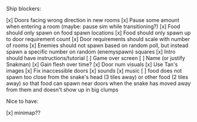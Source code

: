 Ship blockers:

[x] Doors facing wrong direction in new rooms
[x] Pause some amount when entering a room (maybe: pause sim while transitioning?)
[x] Food should only spawn on food spawn locations
[x] Food should only spawn up to door requirement count
[x] Door requirements should scale with number of rooms
[x] Enemies should not spawn based on random poll, but instead spawn a specific number on random (enemyspawn) squares
[x] Intro should have instructions/tutorial
[ ] Game over screen
[ ] Name (or justify Snakman)
[x] Gain flesh over time?
[x] Door num visuals
[x] Use Tan's images
[x] Fix inaccessible doors
[x] sounds
[x] music
[ ] food does not spawn too close from the snake's head (3 tiles away) or other food (2 tiles away) so that food can spawn near doors when the snake has moved away from them and doesn't show up in big clumps

Nice to have:

[x] minimap??
